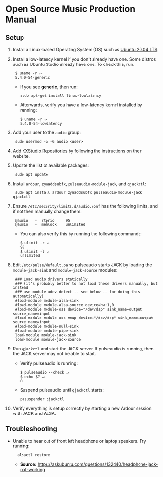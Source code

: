 # Open Source Music Production Manual

## Setup
1. Install a Linux-based Operating System (OS) such as [Ubuntu 20.04 LTS](https://releases.ubuntu.com/20.04/).
2. Install a low-latency kernel if you don't already have one. Some distros such as Ubuntu Studio already have one. To check this, run:

        $ uname -r ↵
        5.4.0-54-generic

    * If you see **generic**, then run:

          sudo apt-get install linux-lowlatency
    
    * Afterwards, verify you have a low-latency kernel installed by running:

          $ uname -r ↵
          5.4.0-54-lowlatency

3. Add your user to the `audio` group:

        sudo usermod -a -G audio <user>

4. Add [KXStudio Repositories](https://kx.studio/Repositories) by following the instructions on their website.

5. Update the list of available packages:

        sudo apt update

6. Install `ardour`, `zynaddsubfx`, `pulseaudio-module-jack`, and `qjackctl`:

        sudo apt install ardour zynaddsubfx pulseaudio-module-jack qjackctl

7. Ensure `/etc/security/limits.d/audio.conf` has the following limits, and if not then manually change them:

        @audio   -  rtprio     95
        @audio   -  memlock    unlimited

    * You can also verify this by running the following commands:

          $ ulimit -r ↵
          95
          $ ulimit -l ↵
          unlimited

8. Edit `/etc/pulse/default.pa` so pulseaudio starts JACK by loading the `module-jack-sink` and `module-jack-source` modules:

        ### Load audio drivers statically
        ### (it's probably better to not load these drivers manually, but         instead
        ### use module-udev-detect -- see below -- for doing this         automatically)
        #load-module module-alsa-sink
        #load-module module-alsa-source device=hw:1,0
        #load-module module-oss device="/dev/dsp" sink_name=output         source_name=input
        #load-module module-oss-mmap device="/dev/dsp" sink_name=output         source_name=input
        #load-module module-null-sink
        #load-module module-pipe-sink
        load-module module-jack-sink
        load-module module-jack-source

9. Run `qjackctl` and start the JACK server. If pulseaudio is running, then the JACK server may not be able to start.

    * Verify pulseaudio is running:

          $ pulseaudio --check ↵
          $ echo $? ↵
          0

    * Suspend pulseaudio until `qjackctl` starts:
        
          pasuspender qjackctl

10. Verify everything is setup correctly by starting a new Ardour session with JACK and ALSA.

## Troubleshooting

* Unable to hear out of front left headphone or laptop speakers. Try running:

        alsactl restore

    * **Source:** https://askubuntu.com/questions/132440/headphone-jack-not-working
